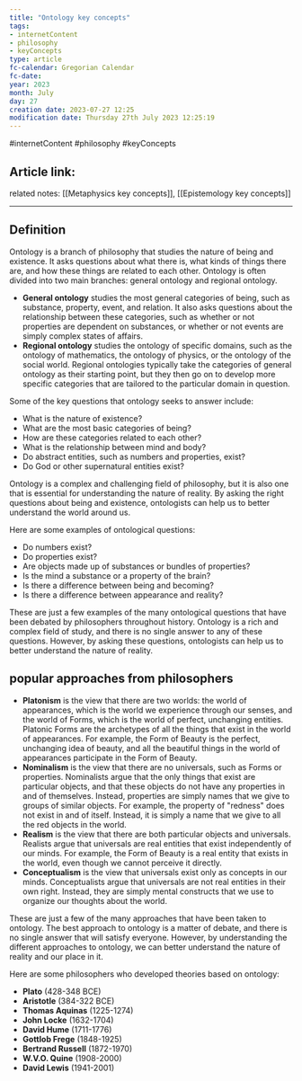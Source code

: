 ```yaml
---
title: "Ontology key concepts"
tags:
- internetContent
- philosophy
- keyConcepts
type: article
fc-calendar: Gregorian Calendar
fc-date: 
year: 2023
month: July
day: 27
creation date: 2023-07-27 12:25
modification date: Thursday 27th July 2023 12:25:19
---
```


#internetContent  #philosophy #keyConcepts  
## Article link:
related notes: [[Metaphysics key concepts]], [[Epistemology key concepts]]
_____
## Definition

Ontology is a branch of philosophy that studies the nature of being and existence. It asks questions about what there is, what kinds of things there are, and how these things are related to each other. Ontology is often divided into two main branches: general ontology and regional ontology.

- **General ontology** studies the most general categories of being, such as substance, property, event, and relation. It also asks questions about the relationship between these categories, such as whether or not properties are dependent on substances, or whether or not events are simply complex states of affairs.
- **Regional ontology** studies the ontology of specific domains, such as the ontology of mathematics, the ontology of physics, or the ontology of the social world. Regional ontologies typically take the categories of general ontology as their starting point, but they then go on to develop more specific categories that are tailored to the particular domain in question.

Some of the key questions that ontology seeks to answer include:

- What is the nature of existence?
- What are the most basic categories of being?
- How are these categories related to each other?
- What is the relationship between mind and body?
- Do abstract entities, such as numbers and properties, exist?
- Do God or other supernatural entities exist?

Ontology is a complex and challenging field of philosophy, but it is also one that is essential for understanding the nature of reality. By asking the right questions about being and existence, ontologists can help us to better understand the world around us.

Here are some examples of ontological questions:

- Do numbers exist?
- Do properties exist?
- Are objects made up of substances or bundles of properties?
- Is the mind a substance or a property of the brain?
- Is there a difference between being and becoming?
- Is there a difference between appearance and reality?

These are just a few examples of the many ontological questions that have been debated by philosophers throughout history. Ontology is a rich and complex field of study, and there is no single answer to any of these questions. However, by asking these questions, ontologists can help us to better understand the nature of reality.

## popular approaches from philosophers 

- **Platonism** is the view that there are two worlds: the world of appearances, which is the world we experience through our senses, and the world of Forms, which is the world of perfect, unchanging entities. Platonic Forms are the archetypes of all the things that exist in the world of appearances. For example, the Form of Beauty is the perfect, unchanging idea of beauty, and all the beautiful things in the world of appearances participate in the Form of Beauty.
- **Nominalism** is the view that there are no universals, such as Forms or properties. Nominalists argue that the only things that exist are particular objects, and that these objects do not have any properties in and of themselves. Instead, properties are simply names that we give to groups of similar objects. For example, the property of "redness" does not exist in and of itself. Instead, it is simply a name that we give to all the red objects in the world.
- **Realism** is the view that there are both particular objects and universals. Realists argue that universals are real entities that exist independently of our minds. For example, the Form of Beauty is a real entity that exists in the world, even though we cannot perceive it directly.
- **Conceptualism** is the view that universals exist only as concepts in our minds. Conceptualists argue that universals are not real entities in their own right. Instead, they are simply mental constructs that we use to organize our thoughts about the world.

These are just a few of the many approaches that have been taken to ontology. The best approach to ontology is a matter of debate, and there is no single answer that will satisfy everyone. However, by understanding the different approaches to ontology, we can better understand the nature of reality and our place in it.

Here are some philosophers who developed theories based on ontology:

- **Plato** (428-348 BCE)
- **Aristotle** (384-322 BCE)
- **Thomas Aquinas** (1225-1274)
- **John Locke** (1632-1704)
- **David Hume** (1711-1776)
- **Gottlob Frege** (1848-1925)
- **Bertrand Russell** (1872-1970)
- **W.V.O. Quine** (1908-2000)
- **David Lewis** (1941-2001)
